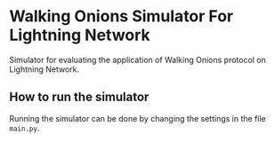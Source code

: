 # Walking Onions Simulator For Lightning Network
Simulator for evaluating the application of Walking Onions protocol on Lightning Network.

## How to run the simulator
Running the simulator can be done by changing the settings in the file `main.py`.
